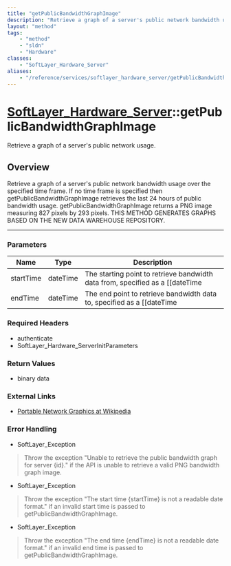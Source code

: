 ```yaml
---
title: "getPublicBandwidthGraphImage"
description: "Retrieve a graph of a server's public network bandwidth usage over the specified time frame. If no time frame is specifi... "
layout: "method"
tags:
    - "method"
    - "sldn"
    - "Hardware"
classes:
    - "SoftLayer_Hardware_Server"
aliases:
    - "/reference/services/softlayer_hardware_server/getPublicBandwidthGraphImage"
---
```

# [SoftLayer_Hardware_Server](/reference/services/SoftLayer_Hardware_Server)::getPublicBandwidthGraphImage


Retrieve a graph of a server's public network usage.


## Overview 
Retrieve a graph of a server's public network bandwidth usage over the specified time frame. If no time frame is specified then getPublicBandwidthGraphImage retrieves the last 24 hours of public bandwidth usage. getPublicBandwidthGraphImage returns a PNG image measuring 827 pixels by 293 pixels.  THIS METHOD GENERATES GRAPHS BASED ON THE NEW DATA WAREHOUSE REPOSITORY. 

-----

### Parameters 
|Name | Type | Description |
| --- | --- | --- |
|startTime| dateTime| The starting point to retrieve bandwidth data from, specified as a [[dateTime|date]].|
|endTime| dateTime| The end point to retrieve bandwidth data to, specified as a [[dateTime|date]].|


### Required Headers
* authenticate
* SoftLayer_Hardware_ServerInitParameters


### Return Values
* binary data

### External Links


* [Portable Network Graphics at Wikipedia](http://en.wikipedia.org/wiki/Portable_Network_Graphics)




### Error Handling

* SoftLayer_Exception 

> Throw the exception "Unable to retrieve the public bandwidth graph for server {id}." if the API is unable to retrieve a valid PNG bandwidth graph image. 

* SoftLayer_Exception 

> Throw the exception "The start time {startTime} is not a readable date format." if an invalid start time is passed to getPublicBandwidthGraphImage. 

* SoftLayer_Exception 

> Throw the exception "The end time {endTime} is not a readable date format." if an invalid end time is passed to getPublicBandwidthGraphImage. 



